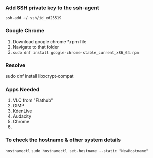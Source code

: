 
### Add SSH private key to the ssh-agent
```shell
ssh-add ~/.ssh/id_ed25519
```

### Google Chrome

1. Download google chrome *.rpm file
2. Navigate to that folder
3. `sudo dnf install google-chrome-stable_current_x86_64.rpm`


### Resolve
sudo dnf install libxcrypt-compat


### Apps Needed
1. VLC from "Flathub"
2. GIMP
3. KdenLive
4. Audacity
5. Chrome
6. 


### To check the hostname & other system details
`hostnamectl`
`sudo hostnamectl set-hostname --static "NewHostname"`


